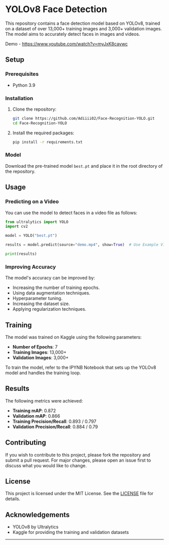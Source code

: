 # YOLOv8 Face Detection

This repository contains a face detection model based on YOLOv8, trained on a dataset of over 13,000+ training images and 3,000+ validation images. The model aims to accurately detect faces in images and videos.

Demo - https://www.youtube.com/watch?v=myJxK8caywc

## Setup

### Prerequisites

- Python 3.9

### Installation

1. Clone the repository:
   ```bash
   git clone https://github.com/Adiiii02/Face-Recognition-YOLO.git
   cd Face-Recognition-YOLO
   ```

2. Install the required packages:
   ```bash
   pip install -r requirements.txt
   ```

### Model

Download the pre-trained model `best.pt` and place it in the root directory of the repository.

## Usage

### Predicting on a Video

You can use the model to detect faces in a video file as follows:

```python
from ultralytics import YOLO
import cv2

model = YOLO("best.pt")

results = model.predict(source="demo.mp4", show=True)  # Use Example Video/Webcam in Source

print(results)
```

### Improving Accuracy

The model's accuracy can be improved by:
- Increasing the number of training epochs.
- Using data augmentation techniques.
- Hyperparameter tuning.
- Increasing the dataset size.
- Applying regularization techniques.

## Training

The model was trained on Kaggle using the following parameters:
- **Number of Epochs**: 7
- **Training Images**: 13,000+
- **Validation Images**: 3,000+

To train the model, refer to the IPYNB Notebook that sets up the YOLOv8 model and handles the training loop.

## Results

The following metrics were achieved:
- **Training mAP**: 0.872
- **Validation mAP**: 0.866
- **Training Precision/Recall**: 0.893 / 0.797
- **Validation Precision/Recall**: 0.884 / 0.79

## Contributing

If you wish to contribute to this project, please fork the repository and submit a pull request. For major changes, please open an issue first to discuss what you would like to change.

## License

This project is licensed under the MIT License. See the [LICENSE](LICENSE) file for details.

## Acknowledgements

- YOLOv8 by Ultralytics
- Kaggle for providing the training and validation datasets

---
